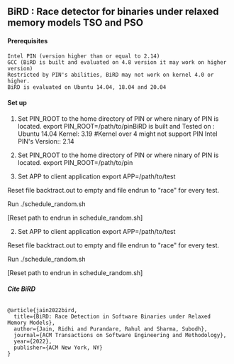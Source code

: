 ## BiRD : Race detector for binaries under relaxed memory models TSO and PSO

#### Prerequisites
```
Intel PIN (version higher than or equal to 2.14)
GCC (BiRD is built and evaluated on 4.8 version it may work on higher version)
Restricted by PIN's abilities, BiRD may not work on kernel 4.0 or higher.
BiRD is evaluated on Ubuntu 14.04, 18.04 and 20.04
```

#### Set up

1. Set PIN_ROOT to the home directory of PIN or where ninary of PIN is located.
    export PIN_ROOT=/path/to/pinBiRD is built and Tested on :
Ubuntu 14.04
Kernel: 3.19 #Kernel over 4 might not support PIN
Intel PIN's Version:: 2.14


1. Set PIN_ROOT to the home directory of PIN or where ninary of PIN is located.
    export PIN_ROOT=/path/to/pin
2. Set APP to client application
    export APP=/path/to/test

Reset file backtract.out to empty and file endrun to "race" for every test.

Run ./schedule_random.sh


[Reset path to endrun in schedule_random.sh]

2. Set APP to client application
    export APP=/path/to/test

Reset file backtract.out to empty and file endrun to "race" for every test.

Run ./schedule_random.sh


[Reset path to endrun in schedule_random.sh]



###### **Cite BiRD**

```
@article{jain2022bird,
  title={BiRD: Race Detection in Software Binaries under Relaxed Memory Models},
  author={Jain, Ridhi and Purandare, Rahul and Sharma, Subodh},
  journal={ACM Transactions on Software Engineering and Methodology},
  year={2022},
  publisher={ACM New York, NY}
}
```
